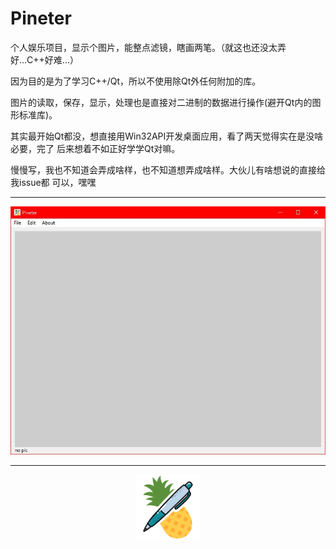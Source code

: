 ﻿# Pineter

个人娱乐项目，显示个图片，能整点滤镜，瞎画两笔。（就这也还没太弄好...C++好难...）

因为目的是为了学习C++/Qt，所以不使用除Qt外任何附加的库。

图片的读取，保存，显示，处理也是直接对二进制的数据进行操作(避开Qt内的图形标准库)。

其实最开始Qt都没，想直接用Win32API开发桌面应用，看了两天觉得实在是没啥必要，完了
后来想着不如正好学学Qt对嘛。

慢慢写，我也不知道会弄成啥样，也不知道想弄成啥样。大伙儿有啥想说的直接给我issue都
可以，嘿嘿

---

![效果图](https://github.com/cstrikest/Pineter/blob/master/images/md_img_1.jpg?raw=true "Pineter")

---

<img src="https://github.com/cstrikest/Pineter/blob/master/Pineter.png?raw=true" title="菠萝和批" style="zoom: 10%; margin-left:auto;margin-right:auto; display: block;">